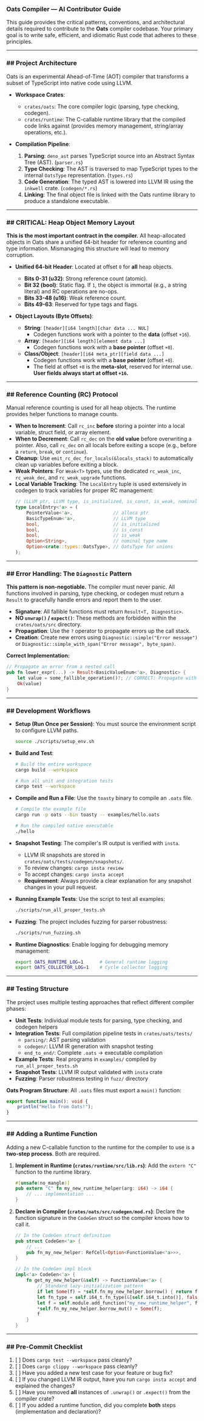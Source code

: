 ### **Oats Compiler — AI Contributor Guide**

This guide provides the critical patterns, conventions, and architectural
details required to contribute to the **Oats** compiler codebase. Your primary
goal is to write safe, efficient, and idiomatic Rust code that adheres to these
principles.

---

### \#\# Project Architecture

Oats is an experimental Ahead-of-Time (AOT) compiler that transforms a subset of
TypeScript into native code using LLVM.

- **Workspace Crates**:

  - `crates/oats`: The core compiler logic (parsing, type checking, codegen).
  - `crates/runtime`: The C-callable runtime library that the compiled code
    links against (provides memory management, string/array operations, etc.).

- **Compilation Pipeline**:

  1. **Parsing**: `deno_ast` parses TypeScript source into an Abstract Syntax
     Tree (AST). (`parser.rs`)
  2. **Type Checking**: The AST is traversed to map TypeScript types to the
     internal `OatsType` representation. (`types.rs`)
  3. **Code Generation**: The typed AST is lowered into LLVM IR using the
     `inkwell` crate. (`codegen/*.rs`)
  4. **Linking**: The final object file is linked with the Oats runtime library
     to produce a standalone executable.

---

### \#\# CRITICAL: Heap Object Memory Layout

**This is the most important contract in the compiler.** All heap-allocated
objects in Oats share a unified 64-bit header for reference counting and type
information. Mismanaging this structure will lead to memory corruption.

- **Unified 64-bit Header**: Located at offset `0` for **all** heap objects.

  - **Bits 0-31 (u32)**: Strong reference count (atomic).
  - **Bit 32 (bool)**: Static flag. If `1`, the object is immortal (e.g., a
    string literal) and RC operations are no-ops.
  - **Bits 33-48 (u16)**: Weak reference count.
  - **Bits 49-63**: Reserved for type tags and flags.

- **Object Layouts (Byte Offsets)**:

  - **String**: `[header][i64 length][char data ... NUL]`
    - Codegen functions work with a pointer to the **data** (offset `+16`).
  - **Array**: `[header][i64 length][element data ...]`
    - Codegen functions work with a **base pointer** (offset `+0`).
  - **Class/Object**: `[header][i64 meta_ptr][field data ...]`
    - Codegen functions work with a **base pointer** (offset `+0`).
    - The field at offset `+8` is the **meta-slot**, reserved for internal use.
      **User fields always start at offset `+16`.**

---

### \#\# Reference Counting (RC) Protocol

Manual reference counting is used for all heap objects. The runtime provides
helper functions to manage counts.

- **When to Increment**: Call `rc_inc` **before** storing a pointer into a local
  variable, struct field, or array element.
- **When to Decrement**: Call `rc_dec` on the **old value** before overwriting a
  pointer. Also, call `rc_dec` on all locals before exiting a scope (e.g.,
  before a `return`, `break`, or `continue`).
- **Cleanup**: Use `emit_rc_dec_for_locals(&locals_stack)` to automatically
  clean up variables before exiting a block.
- **Weak Pointers**: For `Weak<T>` types, use the dedicated `rc_weak_inc`,
  `rc_weak_dec`, and `rc_weak_upgrade` functions.
- **Local Variable Tracking**: The `LocalEntry` tuple is used extensively in
  codegen to track variables for proper RC management:
  ```rust
  // (LLVM ptr, LLVM type, is_initialized, is_const, is_weak, nominal_type_name, oats_type)
  type LocalEntry<'a> = (
      PointerValue<'a>,               // alloca ptr
      BasicTypeEnum<'a>,              // LLVM type  
      bool,                           // is_initialized
      bool,                           // is_const
      bool,                           // is_weak
      Option<String>,                 // nominal type name
      Option<crate::types::OatsType>, // OatsType for unions
  );
  ```

---

### \#\# Error Handling: The `Diagnostic` Pattern

**This pattern is non-negotiable.** The compiler must never panic. All functions
involved in parsing, type checking, or codegen must return a `Result` to
gracefully handle errors and report them to the user.

- **Signature**: All fallible functions must return `Result<T, Diagnostic>`.
- **NO `unwrap()` / `expect()`**: These methods are forbidden within the
  `crates/oats/src` directory.
- **Propagation**: Use the `?` operator to propagate errors up the call stack.
- **Creation**: Create new errors using `Diagnostic::simple("Error message")` or
  `Diagnostic::simple_with_span("Error message", byte_span)`.

**Correct Implementation:**

```rust
// Propagate an error from a nested call
pub fn lower_expr(...) -> Result<BasicValueEnum<'a>, Diagnostic> {
    let value = some_fallible_operation()?; // CORRECT: Propagate with `?`
    Ok(value)
}
```

---

### \#\# Development Workflows

- **Setup (Run Once per Session)**: You must source the environment script to
  configure LLVM paths.

  ```bash
  source ./scripts/setup_env.sh
  ```

- **Build and Test**:

  ```bash
  # Build the entire workspace
  cargo build --workspace

  # Run all unit and integration tests
  cargo test --workspace
  ```

- **Compile and Run a File**: Use the `toasty` binary to compile an `.oats`
  file.

  ```bash
  # Compile the example file
  cargo run -p oats --bin toasty -- examples/hello.oats

  # Run the compiled native executable
  ./hello
  ```

- **Snapshot Testing**: The compiler's IR output is verified with `insta`.

  - LLVM IR snapshots are stored in `crates/oats/tests/codegen/snapshots/`.
  - To review changes: `cargo insta review`
  - To accept changes: `cargo insta accept`
  - **Requirement**: Always provide a clear explanation for any snapshot changes
    in your pull request.

- **Running Example Tests**: Use the script to test all examples:

  ```bash
  ./scripts/run_all_proper_tests.sh
  ```

- **Fuzzing**: The project includes fuzzing for parser robustness:

  ```bash
  ./scripts/run_fuzzing.sh
  ```

- **Runtime Diagnostics**: Enable logging for debugging memory management:

  ```bash
  export OATS_RUNTIME_LOG=1      # General runtime logging
  export OATS_COLLECTOR_LOG=1    # Cycle collector logging
  ```

---

### \#\# Testing Structure

The project uses multiple testing approaches that reflect different compiler phases:

- **Unit Tests**: Individual module tests for parsing, type checking, and codegen helpers
- **Integration Tests**: Full compilation pipeline tests in `crates/oats/tests/`
  - `parsing/`: AST parsing validation  
  - `codegen/`: LLVM IR generation with snapshot testing
  - `end_to_end/`: Complete `.oats` → executable compilation
- **Example Tests**: Real programs in `examples/` compiled by `run_all_proper_tests.sh`
- **Snapshot Tests**: LLVM IR output validated with `insta` crate
- **Fuzzing**: Parser robustness testing in `fuzz/` directory

**Oats Program Structure**: All `.oats` files must export a `main()` function:
```typescript
export function main(): void {
    println("Hello from Oats!");
}
```

---

### \#\# Adding a Runtime Function

Adding a new C-callable function to the runtime for the compiler to use is a
**two-step process**. Both are required.

1. **Implement in Runtime (`crates/runtime/src/lib.rs`)**: Add the `extern "C"`
   function to the runtime library.

   ```rust
   #[unsafe(no_mangle)]
   pub extern "C" fn my_new_runtime_helper(arg: i64) -> i64 {
       // ... implementation ...
   }
   ```

2. **Declare in Compiler (`crates/oats/src/codegen/mod.rs`)**: Declare the
   function signature in the `CodeGen` struct so the compiler knows how to call
   it.

   ```rust
   // In the CodeGen struct definition
   pub struct CodeGen<'a> {
       // ...
       pub fn_my_new_helper: RefCell<Option<FunctionValue<'a>>>,
   }

   // In the CodeGen impl block
   impl<'a> CodeGen<'a> {
       fn get_my_new_helper(&self) -> FunctionValue<'a> {
           // Standard lazy-initialization pattern
           if let Some(f) = *self.fn_my_new_helper.borrow() { return f; }
           let fn_type = self.i64_t.fn_type(&[self.i64_t.into()], false);
           let f = self.module.add_function("my_new_runtime_helper", fn_type, None);
           *self.fn_my_new_helper.borrow_mut() = Some(f);
           f
       }
   }
   ```

---

### \#\# Pre-Commit Checklist

1. [ ] Does `cargo test --workspace` pass cleanly?
2. [ ] Does `cargo clippy --workspace` pass cleanly?
3. [ ] Have you added a new test case for your feature or bug fix?
4. [ ] If you changed LLVM IR output, have you run `cargo insta accept` and
       explained the changes?
5. [ ] Have you removed **all** instances of `.unwrap()` or `.expect()` from the
       compiler crate?
6. [ ] If you added a runtime function, did you complete **both** steps
       (implementation and declaration)?
